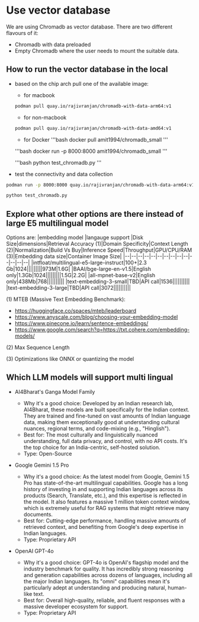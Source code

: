 # Use vector database

We are using Chromadb as vector database. There are two different flavours of it:
* Chromadb with data preloaded
* Empty Chromadb where the user needs to mount the suitable data.

## How to run the vector database in the local 

* based on the chip arch pull one of the available image:
  * for macbook
  
  ```bash 
  podman pull quay.io/rajivranjan/chromadb-with-data-arm64:v1
  ```

  * for non-macbook
  ```bash
  podman pull quay.io/rajivranjan/chromadb-with-data-amd64:v1
  ```

  * for Docker 
  '''bash
  docker pull amit1994/chromadb_small
  '''

  '''bash
  docker run -p 8000:8000 amit1994/chromadb_small
  '''

  '''bash
  python test_chromadb.py
  '''

* test the connectivity and data collection

```bash
podman run -p 8000:8000 quay.io/rajivranjan/chromadb-with-data-arm64:v1

python test_chromadb.py
```


## Explore what other options are there instead of large E5 multilingual model
Options are:
|embedding model |langauge support |Disk Size|dimensions|Retrieval Accuracy (1)|Domain Specificity|Context Length (2)|Normalization|Build Vs Buy|Inference Speed|Throughput|GPU/CPU/RAM (3)|Embedding data size|Container Image Size|
|--|--|--|--|--|--|--|--|--|--|--|--|--|--|
|intfloat/multilingual-e5-large-instruct|100+|2.3 Gb|1024|||||||||973M|1.6G|
|BAAI/bge-large-en-v1.5|English only|1.3Gb|1024|||||||||1.5G|2.2G|
|all-mpnet-base-v2|English only|438Mb|768||||||||||
|text-embedding-3-small|TBD|API call|1536||||||||||
|text-embedding-3-large|TBD|API call|3072||||||||||

(1) MTEB (Massive Text Embedding Benchmark): 
  * https://huggingface.co/spaces/mteb/leaderboard
  * https://www.anyscale.com/blog/choosing-your-embedding-model
  * https://www.pinecone.io/learn/sentence-embeddings/
  * https://www.google.com/search?q=https://txt.cohere.com/embedding-models/

(2) Max Sequence Length

(3) Optimizations like ONNX or quantizing the model
## Which LLM models will support multi lingual

* AI4Bharat's Ganga Model Family
  * Why it's a good choice: Developed by an Indian research lab, AI4Bharat, these models are built specifically for the Indian context. They are trained and fine-tuned on vast amounts of Indian language data, making them exceptionally good at understanding cultural nuances, regional terms, and code-mixing (e.g., "Hinglish").
  * Best for: The most culturally and linguistically nuanced understanding, full data privacy, and control, with no API costs. It's the top choice for an India-centric, self-hosted solution.
  * Type: Open-Source

* Google Gemini 1.5 Pro
  * Why it's a good choice: As the latest model from Google, Gemini 1.5 Pro has state-of-the-art multilingual capabilities. Google has a long history of investing in and supporting Indian languages across its products (Search, Translate, etc.), and this expertise is reflected in the model. It also features a massive 1 million token context window, which is extremely useful for RAG systems that might retrieve many documents.
  * Best for: Cutting-edge performance, handling massive amounts of retrieved context, and benefiting from Google's deep expertise in Indian languages.
  * Type: Proprietary API

* OpenAI GPT-4o
  * Why it's a good choice: GPT-4o is OpenAI's flagship model and the industry benchmark for quality. It has incredibly strong reasoning and generation capabilities across dozens of languages, including all the major Indian languages. Its "omni" capabilities mean it's particularly adept at understanding and producing natural, human-like text.
  * Best for: Overall high-quality, reliable, and fluent responses with a massive developer ecosystem for support.
  * Type: Proprietary API
